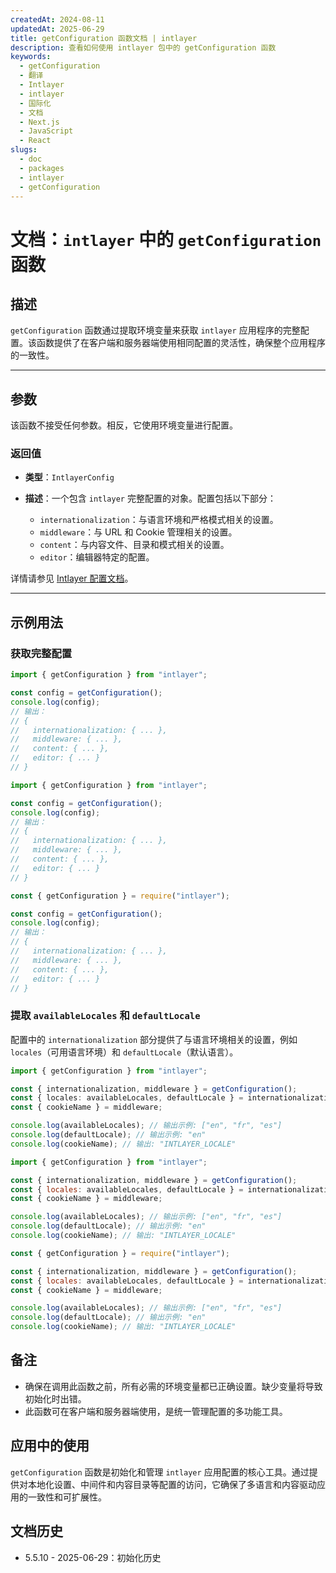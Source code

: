 ```yaml
---
createdAt: 2024-08-11
updatedAt: 2025-06-29
title: getConfiguration 函数文档 | intlayer
description: 查看如何使用 intlayer 包中的 getConfiguration 函数
keywords:
  - getConfiguration
  - 翻译
  - Intlayer
  - intlayer
  - 国际化
  - 文档
  - Next.js
  - JavaScript
  - React
slugs:
  - doc
  - packages
  - intlayer
  - getConfiguration
---
```


# 文档：`intlayer` 中的 `getConfiguration` 函数

## 描述

`getConfiguration` 函数通过提取环境变量来获取 `intlayer` 应用程序的完整配置。该函数提供了在客户端和服务器端使用相同配置的灵活性，确保整个应用程序的一致性。

---

## 参数

该函数不接受任何参数。相反，它使用环境变量进行配置。

### 返回值

- **类型**：`IntlayerConfig`
- **描述**：一个包含 `intlayer` 完整配置的对象。配置包括以下部分：

  - `internationalization`：与语言环境和严格模式相关的设置。
  - `middleware`：与 URL 和 Cookie 管理相关的设置。
  - `content`：与内容文件、目录和模式相关的设置。
  - `editor`：编辑器特定的配置。

详情请参见 [Intlayer 配置文档](https://github.com/aymericzip/intlayer/blob/main/docs/docs/zh/configuration.md)。

---

## 示例用法

### 获取完整配置

```typescript codeFormat="typescript"
import { getConfiguration } from "intlayer";

const config = getConfiguration();
console.log(config);
// 输出：
// {
//   internationalization: { ... },
//   middleware: { ... },
//   content: { ... },
//   editor: { ... }
// }
```

```javascript codeFormat="esm"
import { getConfiguration } from "intlayer";

const config = getConfiguration();
console.log(config);
// 输出：
// {
//   internationalization: { ... },
//   middleware: { ... },
//   content: { ... },
//   editor: { ... }
// }
```

```javascript codeFormat="commonjs"
const { getConfiguration } = require("intlayer");

const config = getConfiguration();
console.log(config);
// 输出：
// {
//   internationalization: { ... },
//   middleware: { ... },
//   content: { ... },
//   editor: { ... }
// }
```

### 提取 `availableLocales` 和 `defaultLocale`

配置中的 `internationalization` 部分提供了与语言环境相关的设置，例如 `locales`（可用语言环境）和 `defaultLocale`（默认语言）。

```typescript codeFormat="typescript"
import { getConfiguration } from "intlayer";

const { internationalization, middleware } = getConfiguration();
const { locales: availableLocales, defaultLocale } = internationalization;
const { cookieName } = middleware;

console.log(availableLocales); // 输出示例: ["en", "fr", "es"]
console.log(defaultLocale); // 输出示例: "en"
console.log(cookieName); // 输出: "INTLAYER_LOCALE"
```

```javascript codeFormat="esm"
import { getConfiguration } from "intlayer";

const { internationalization, middleware } = getConfiguration();
const { locales: availableLocales, defaultLocale } = internationalization;
const { cookieName } = middleware;

console.log(availableLocales); // 输出示例: ["en", "fr", "es"]
console.log(defaultLocale); // 输出示例: "en"
console.log(cookieName); // 输出: "INTLAYER_LOCALE"
```

```javascript codeFormat="commonjs"
const { getConfiguration } = require("intlayer");

const { internationalization, middleware } = getConfiguration();
const { locales: availableLocales, defaultLocale } = internationalization;
const { cookieName } = middleware;

console.log(availableLocales); // 输出示例: ["en", "fr", "es"]
console.log(defaultLocale); // 输出示例: "en"
console.log(cookieName); // 输出: "INTLAYER_LOCALE"
```

## 备注

- 确保在调用此函数之前，所有必需的环境变量都已正确设置。缺少变量将导致初始化时出错。
- 此函数可在客户端和服务器端使用，是统一管理配置的多功能工具。

## 应用中的使用

`getConfiguration` 函数是初始化和管理 `intlayer` 应用配置的核心工具。通过提供对本地化设置、中间件和内容目录等配置的访问，它确保了多语言和内容驱动应用的一致性和可扩展性。

## 文档历史

- 5.5.10 - 2025-06-29：初始化历史
